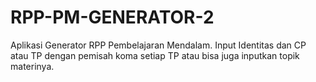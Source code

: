 # RPP-PM-GENERATOR-2
Aplikasi Generator RPP Pembelajaran Mendalam. Input Identitas dan CP atau TP dengan pemisah koma setiap TP atau bisa juga inputkan topik materinya.
